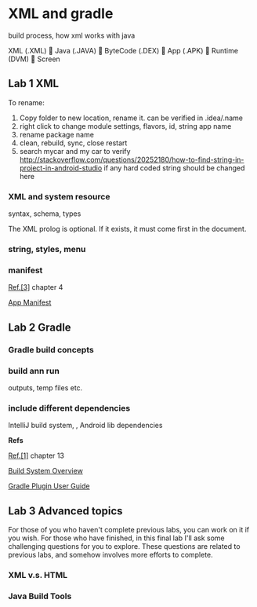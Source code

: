 # XML and gradle

build process, how xml works with java

XML (.XML) 􀂰 Java (.JAVA) 􀂰 ByteCode (.DEX) 􀂰 App (.APK) 􀂰 Runtime (DVM) 􀂰 Screen

## Lab 1 XML

To rename:

1. Copy folder to new location, rename it. can be verified in .idea/.name
2. right click to change module settings, flavors, id, string app name
3. rename package name
4. clean, rebuild, sync, close restart
4. search mycar and my car to verify http://stackoverflow.com/questions/20252180/how-to-find-string-in-project-in-android-studio 
if any hard coded string should be changed here

### XML and system resource

syntax, schema, types

The XML prolog is optional. If it exists, it must come first in the document.

### string, styles, menu

### manifest

[Ref.[3]](#ref3) chapter 4

[App Manifest](http://developer.android.com/guide/topics/manifest/manifest-intro.html)

## Lab 2 Gradle

### Gradle build concepts

### build ann run

outputs, temp files etc.


### include different dependencies

IntelliJ build system, , Android lib dependencies

**Refs**

[Ref.[1]](#ref1) chapter 13

[Build System Overview](https://developer.android.com/sdk/installing/studio-build.html)

[Gradle Plugin User Guide](http://tools.android.com/tech-docs/new-build-system/user-guide)




## Lab 3 Advanced topics

For those of you who haven't complete previous labs, you can work on it if you wish. For those who have finished, in this final lab I'll ask some challenging questions for you to explore. These questions are related to previous labs, and somehow involves more efforts to complete.

### XML v.s. HTML

### Java Build Tools


